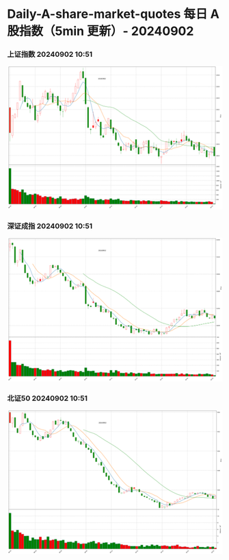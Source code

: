 
# Daily-A-share-market-quotes 每日 A 股指数（5min 更新）- 20240902

### 上证指数 20240902 10:51
![](./fig/2024/9/20240902-sh000001.png)

### 深证成指 20240902 10:51
![](./fig/2024/9/20240902-sz399001.png)

### 北证50 20240902 10:51
![](./fig/2024/9/20240902-bj899050.png)
